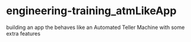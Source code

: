 # engineering-training_atmLikeApp
building an app the behaves like an Automated Teller Machine with some extra features
